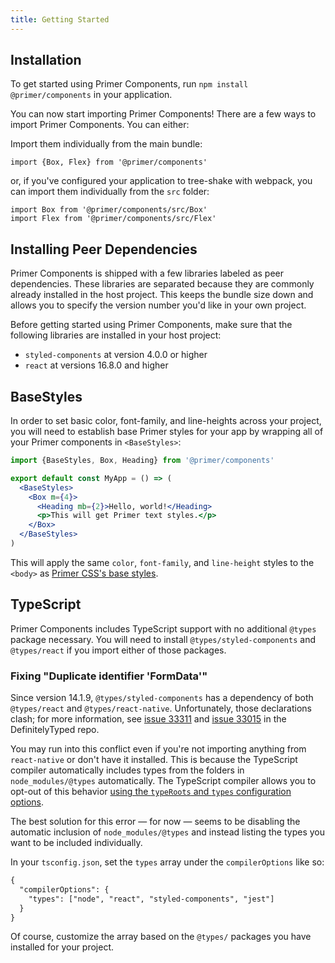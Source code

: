```yaml
---
title: Getting Started
---
```


## Installation

To get started using Primer Components, run `npm install @primer/components` in your application.

You can now start importing Primer Components! There are a few ways to import Primer Components. You can either:

Import them individually from the main bundle:

```
import {Box, Flex} from '@primer/components'
```

or, if you've configured your application to tree-shake with webpack, you can import them individually from the `src` folder:

```
import Box from '@primer/components/src/Box'
import Flex from '@primer/components/src/Flex'

```


## Installing Peer Dependencies

Primer Components is shipped with a few libraries labeled as peer dependencies. These libraries are separated because they are commonly already installed in the host project. This keeps the bundle size down and allows you to specify the version number you'd like in your own project.

Before getting started using Primer Components, make sure that the following libraries are installed in your host project:

- `styled-components` at version 4.0.0 or higher
- `react` at versions 16.8.0 and higher


## BaseStyles

In order to set basic color, font-family, and line-heights across your project, you will need to establish base Primer styles for your app by wrapping all of your Primer components in `<BaseStyles>`:

```jsx
import {BaseStyles, Box, Heading} from '@primer/components'

export default const MyApp = () => (
  <BaseStyles>
    <Box m={4}>
      <Heading mb={2}>Hello, world!</Heading>
      <p>This will get Primer text styles.</p>
    </Box>
  </BaseStyles>
)
```

This will apply the same `color`, `font-family`, and `line-height` styles to the `<body>` as [Primer CSS's base styles](https://github.com/primer/css/blob/master/src/base/base.scss#L15-L20).

## TypeScript

Primer Components includes TypeScript support with no additional `@types` package necessary. You will need to install `@types/styled-components` and `@types/react` if you import either of those packages.

### Fixing "Duplicate identifier 'FormData'"

Since version 14.1.9, `@types/styled-components` has a dependency of both `@types/react` and `@types/react-native`. Unfortunately, those declarations clash; for more information, see [issue 33311](https://github.com/DefinitelyTyped/DefinitelyTyped/issues/33311) and [issue 33015](https://github.com/DefinitelyTyped/DefinitelyTyped/issues/33015) in the DefinitelyTyped repo.

You may run into this conflict even if you're not importing anything from `react-native` or don't have it installed. This is because the TypeScript compiler automatically includes types from the folders in `node_modules/@types` automatically. The TypeScript compiler allows you to opt-out of this behavior [using the `typeRoots` and `types` configuration options](https://www.typescriptlang.org/docs/handbook/tsconfig-json.html#types-typeroots-and-types).

The best solution for this error — for now — seems to be disabling the automatic inclusion of `node_modules/@types` and instead listing the types you want to be included individually.

In your `tsconfig.json`, set the `types` array under the `compilerOptions` like so:

```diff
{
  "compilerOptions": {
    "types": ["node", "react", "styled-components", "jest"]
  }
}
```

Of course, customize the array based on the `@types/` packages you have installed for your project.
